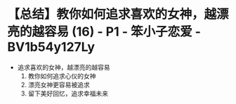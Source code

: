 # 【总结】教你如何追求喜欢的女神，越漂亮的越容易 (16) - P1 - 笨小子恋爱 - BV1b54y127Ly

-   追求喜欢的女神，越漂亮的越容易
    1.  教你如何追求心仪的女神
    2.  漂亮女神更容易被追求
    3.  留下美好回忆，追求幸福未来